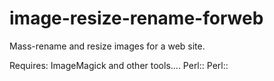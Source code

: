 image-resize-rename-forweb
==========================

Mass-rename and resize images for a web site.


Requires:  ImageMagick and other tools....
           Perl::
           Perl::

